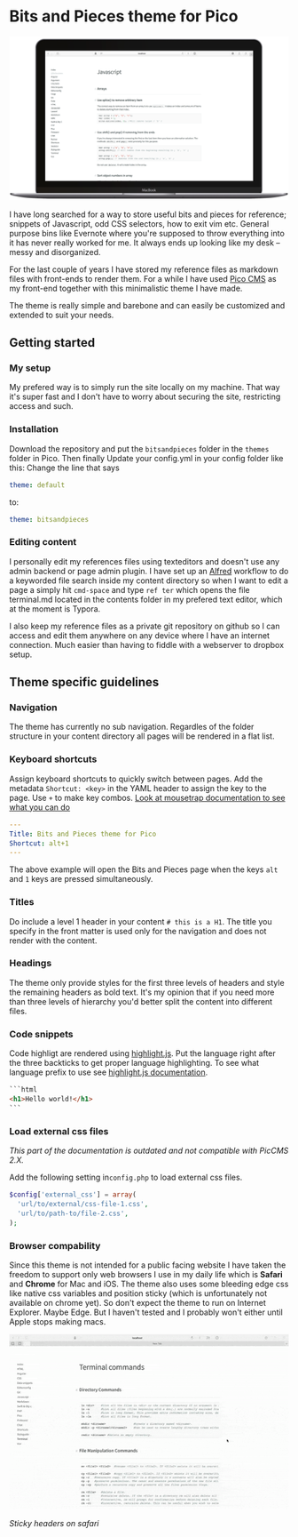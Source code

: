 # Bits and Pieces theme for Pico

![Preview of theme](preview.png)

I have long searched for a way to store useful bits and pieces for reference; snippets of Javascript, odd CSS selectors, how to exit vim etc. General purpose bins like Evernote where you're supposed to throw everything into it has never really worked for me. It always ends up looking like my desk – messy and disorganized. 

For the last couple of years I have stored my reference files as markdown files with front-ends to render them. For a while I have used [Pico CMS](http://picocms.org) as my front-end together with this minimalistic theme I have made.

The theme is really simple and barebone and can easily be customized and extended to suit your needs.

## Getting started

### My setup

My prefered way is to simply run the site locally on my machine. That way it's super fast and I don't have to worry about securing the site, restricting access and such.

### Installation

Download the repository and put the `bitsandpieces` folder in the `themes` folder in Pico.
Then finally Update your config.yml in your config folder like this:
Change the line that says
```yaml
theme: default
```
to:
```yaml
theme: bitsandpieces
```

### Editing content

I personally edit my references files using texteditors and doesn't use any admin backend or page admin plugin. I have set up an [Alfred](https://www.alfredapp.com) workflow to do a keyworded file search inside my content directory so when I want to edit a page a simply hit `cmd-space` and type `ref ter` which opens the file terminal.md located in the contents folder in my prefered text editor, which at the moment is Typora.

I also keep my reference files as a private git repository on github so I can access and edit them anywhere on any device where I have an internet connection. Much easier than having to fiddle with a webserver to dropbox setup.

## Theme specific guidelines

### Navigation

The theme has currently no sub navigation. Regardles of the folder structure in your content directory all pages will be rendered in a flat list.

### Keyboard shortcuts
Assign keyboard shortcuts to quickly switch between pages. Add the metadata `Shortcut: <key>` in the YAML header to assign the key to the page. Use `+` to make key combos. [Look at mousetrap documentation to see what you can do](https://craig.is/killing/mice)

```yaml
---
Title: Bits and Pieces theme for Pico
Shortcut: alt+1
---
```

The above example will open the Bits and Pieces page when the keys `alt` and `1` keys are pressed simultaneously.

### Titles

Do include a level 1 header in your content `# this is a H1`. The title you specify in the front matter is used only for the navigation and does not render with the content.

### Headings

The theme only provide styles for the first three levels of headers and style the remaining headers as bold text. It's my opinion that if you need more than three levels of hierarchy you'd better split the content into different files.

### Code snippets

Code highligt are rendered using [highlight.js](https://highlightjs.org). Put the language right after the three backticks to get proper language highlighting. To see what language prefix to use see [highlight.js documentation](http://highlightjs.readthedocs.io/en/latest/css-classes-reference.html#language-names-and-aliases).

```markdown
​```html
<h1>Hello world!</h1>
​```
```

### Load external css files

_This part of the documentation is outdated and not compatible with PicCMS 2.X._

Add the following setting in`config.php` to load external css files.

```php
$config['external_css'] = array(
  'url/to/external/css-file-1.css',
  'url/to/path-to/file-2.css',
);

```

### Browser compability

Since this theme is not intended for a public facing website I have taken the freedom to support only web browsers I use in my daily life which is **Safari** and **Chrome** for Mac and iOS. The theme also uses some bleeding edge css like native css variables and position sticky (which is unfortunately not available on chrome yet). So don't expect the theme to run on Internet Explorer. Maybe Edge. But I haven't tested and I probably won't either until Apple stops making macs.

![scroll-preview](scroll-preview.gif)

_Sticky headers on safari_
